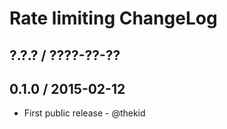 Rate limiting ChangeLog
========================================================================

## ?.?.? / ????-??-??

## 0.1.0 / 2015-02-12

* First public release - @thekid
